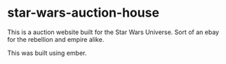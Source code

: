 # star-wars-auction-house

This is a auction website built for the Star Wars Universe.  Sort of an ebay for the rebellion and empire alike.

This was built using ember.
